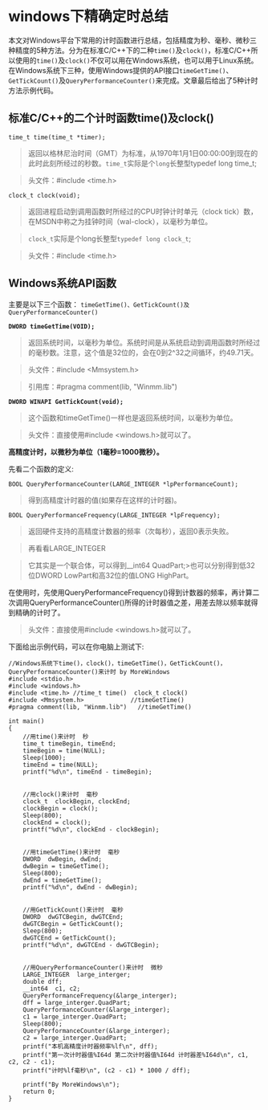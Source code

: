 # windows下精确定时总结

本文对Windows平台下常用的计时函数进行总结，包括精度为秒、毫秒、微秒三种精度的5种方法。分为在标准C/C++下的二种`time()`及`clock()`，标准C/C++所以使用的`time()`及`clock()`不仅可以用在Windows系统，也可以用于Linux系统。在Windows系统下三种，使用Windows提供的API接口`timeGetTime()`、`GetTickCount()`及`QueryPerformanceCounter()`来完成。文章最后给出了5种计时方法示例代码。

## 标准C/C++的二个计时函数time()及clock()

 `time_t time(time_t *timer);`

>返回以格林尼治时间（GMT）为标准，从1970年1月1日00:00:00到现在的此时此刻所经过的秒数。`time_t`实际是个`long`长整型typedef long time_t;

>头文件：#include <time.h>

 

`clock_t clock(void);`

>返回进程启动到调用函数时所经过的CPU时钟计时单元（clock tick）数，在MSDN中称之为挂钟时间（wal-clock），以毫秒为单位。

>`clock_t`实际是个long长整型`typedef long clock_t`;

>头文件：#include <time.h>

## Windows系统API函数
主要是以下三个函数：
`timeGetTime()、GetTickCount()及QueryPerformanceCounter()`

 

**`DWORD timeGetTime(VOID);`**

>返回系统时间，以毫秒为单位。系统时间是从系统启动到调用函数时所经过的毫秒数。注意，这个值是32位的，会在0到2^32之间循环，约49.71天。

>头文件：#include <Mmsystem.h>            

>引用库：#pragma comment(lib, "Winmm.lib")  

 

**`DWORD WINAPI GetTickCount(void);`**

>这个函数和timeGetTime()一样也是返回系统时间，以毫秒为单位。

>头文件：直接使用#include <windows.h>就可以了。

 
**高精度计时，以微秒为单位（1毫秒=1000微秒）。**

先看二个函数的定义:

`BOOL QueryPerformanceCounter(LARGE_INTEGER *lpPerformanceCount);`

>得到高精度计时器的值(如果存在这样的计时器)。

`BOOL QueryPerformanceFrequency(LARGE_INTEGER *lpFrequency);`

>返回硬件支持的高精度计数器的频率（次每秒），返回0表示失败。

>再看看LARGE_INTEGER

>它其实是一个联合体，可以得到__int64 QuadPart;>也可以分别得到低32位DWORD LowPart和高32位的值LONG HighPart。

在使用时，先使用QueryPerformanceFrequency()得到计数器的频率，再计算二次调用QueryPerformanceCounter()所得的计时器值之差，用差去除以频率就得到精确的计时了。

>头文件：直接使用#include <windows.h>就可以了。


下面给出示例代码，可以在你电脑上测试下:
```
//Windows系统下time()，clock()，timeGetTime()，GetTickCount()，QueryPerformanceCounter()来计时 by MoreWindows
#include <stdio.h>
#include <windows.h>
#include <time.h> //time_t time()  clock_t clock()
#include <Mmsystem.h>             //timeGetTime()
#pragma comment(lib, "Winmm.lib")   //timeGetTime()

int main()
{
	//用time()来计时  秒
	time_t timeBegin, timeEnd;
	timeBegin = time(NULL);
	Sleep(1000);
	timeEnd = time(NULL);
	printf("%d\n", timeEnd - timeBegin);
	
	
	//用clock()来计时  毫秒
	clock_t  clockBegin, clockEnd;
	clockBegin = clock();
	Sleep(800);
	clockEnd = clock();
	printf("%d\n", clockEnd - clockBegin);
	
	
	//用timeGetTime()来计时  毫秒
	DWORD  dwBegin, dwEnd;
	dwBegin = timeGetTime();
	Sleep(800);
	dwEnd = timeGetTime();
	printf("%d\n", dwEnd - dwBegin);
	
	
	//用GetTickCount()来计时  毫秒
	DWORD  dwGTCBegin, dwGTCEnd;
	dwGTCBegin = GetTickCount();
	Sleep(800);
	dwGTCEnd = GetTickCount();
	printf("%d\n", dwGTCEnd - dwGTCBegin);
	
	
	//用QueryPerformanceCounter()来计时  微秒
	LARGE_INTEGER  large_interger;
	double dff;
	__int64  c1, c2;
	QueryPerformanceFrequency(&large_interger);
	dff = large_interger.QuadPart;
	QueryPerformanceCounter(&large_interger);
	c1 = large_interger.QuadPart;
	Sleep(800);
	QueryPerformanceCounter(&large_interger);
	c2 = large_interger.QuadPart;
	printf("本机高精度计时器频率%lf\n", dff);
	printf("第一次计时器值%I64d 第二次计时器值%I64d 计时器差%I64d\n", c1, c2, c2 - c1);
	printf("计时%lf毫秒\n", (c2 - c1) * 1000 / dff);
	
	printf("By MoreWindows\n");
	return 0;
}
```
